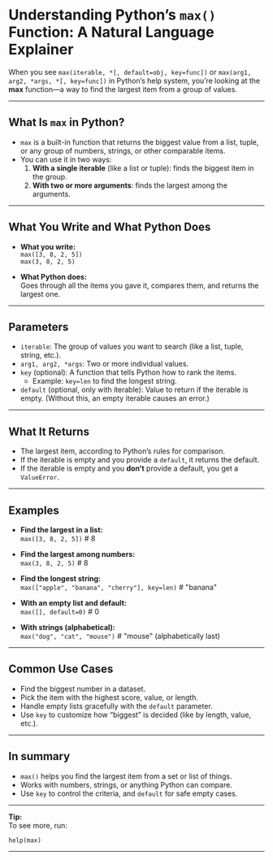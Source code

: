 # Understanding Python’s `max()` Function: A Natural Language Explainer

When you see `max(iterable, *[, default=obj, key=func])` or `max(arg1, arg2, *args, *[, key=func])` in Python’s help system, you’re looking at the **max** function—a way to find the largest item from a group of values.

---

## What Is `max` in Python?

- `max` is a built-in function that returns the biggest value from a list, tuple, or any group of numbers, strings, or other comparable items.
- You can use it in two ways:
    1. **With a single iterable** (like a list or tuple): finds the biggest item in the group.
    2. **With two or more arguments**: finds the largest among the arguments.

---

## What You Write and What Python Does

- **What you write:**  
    `max([3, 8, 2, 5])`  
    `max(3, 8, 2, 5)`

- **What Python does:**  
    Goes through all the items you gave it, compares them, and returns the largest one.

---

## Parameters

- `iterable`: The group of values you want to search (like a list, tuple, string, etc.).
- `arg1, arg2, *args`: Two or more individual values.
- `key` (optional): A function that tells Python how to rank the items.
    - Example: `key=len` to find the longest string.
- `default` (optional, only with iterable): Value to return if the iterable is empty. (Without this, an empty iterable causes an error.)

---

## What It Returns

- The largest item, according to Python’s rules for comparison.
- If the iterable is empty and you provide a `default`, it returns the default.
- If the iterable is empty and you **don’t** provide a default, you get a `ValueError`.

---

## Examples

- **Find the largest in a list:**  
      `max([3, 8, 2, 5])`         # 8

- **Find the largest among numbers:**  
      `max(3, 8, 2, 5)`           # 8

- **Find the longest string:**  
      `max(["apple", "banana", "cherry"], key=len)`    # "banana"

- **With an empty list and default:**  
      `max([], default=0)`         # 0

- **With strings (alphabetical):**  
      `max("dog", "cat", "mouse")`   # "mouse" (alphabetically last)

---

## Common Use Cases

- Find the biggest number in a dataset.
- Pick the item with the highest score, value, or length.
- Handle empty lists gracefully with the `default` parameter.
- Use `key` to customize how “biggest” is decided (like by length, value, etc.).

---

## In summary

- `max()` helps you find the largest item from a set or list of things.
- Works with numbers, strings, or anything Python can compare.
- Use `key` to control the criteria, and `default` for safe empty cases.

---

**Tip:**  
To see more, run:

    help(max)

---
